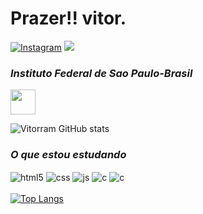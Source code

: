

<h1>Prazer!! vitor.<br></h1>

[![Instagram](https://img.shields.io/badge/Instagram-E4405F?style=for-the-badge&logo=instagram&logoColor=white)](https://www.instagram.com/_vit_rm/profilecard/?igsh=a2xvYW52aXBoODF0)
[<img src="https://img.shields.io/badge/LinkedIn-0077B5?style=for-the-badge&logo=linkedin&logoColor=white">](https://www.linkedin.com/in/vitor-ramos-menezes-a584291b0?utm_source=share&utm_campaign=share_via&utm_content=profile&utm_medium=android_app)
<div>
   <p><h3><i>Instituto Federal de Sao Paulo-Brasil</i></h3><img style = "width: 40px; height: 40px;" src="https://www.svgrepo.com/show/405433/flag-for-flag-brazil.svg"></p>
   
</div>

![Vitorram GitHub stats](https://github-readme-stats.vercel.app/api?username=Vitorram&hide=contribs,prs)


<div style="display: inline_block">
   <h3><i>O que estou estudando</i></h3>
  <img align="center" alt="html5" src="https://img.shields.io/badge/HTML5-E34F26?style=for-the-badge&logo=html5&logoColor=white" />
  <img align="center" alt="css" src="https://img.shields.io/badge/CSS3-1572B6?style=for-the-badge&logo=css3&logoColor=white" />
  <img align="center" alt="js" src="https://img.shields.io/badge/JavaScript-F7DF1E?style=for-the-badge&logo=javascript&logoColor=black" />
  <img align="center" alt="c" src="https://img.shields.io/badge/c-A8B9CC?style=for-the-badge&logo=c&logoColor=black" />
  <img align="center" alt="c" src="https://img.shields.io/badge/python-3670A0?style=for-the-badge&logo=python&logoColor=ffdd54" />

  
</div>
<br>
<div style="width: 200px;">
<a href="https://github.com/Vitorram/github-readme-stats">
  <img src="https://github-readme-stats.vercel.app/api/top-langs/?username=Vitorram&langs_count=8" alt="Top Langs" />
</a>
</div>
   
</div>



